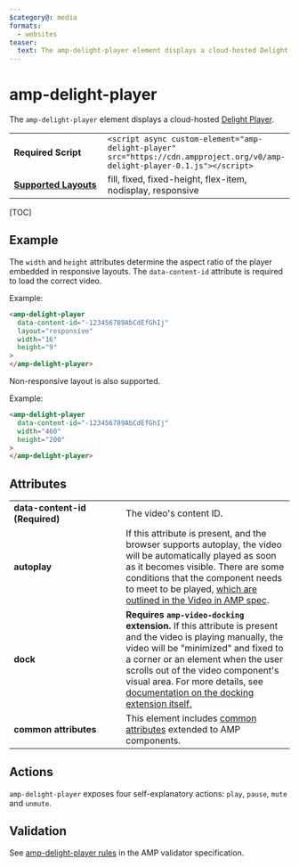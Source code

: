 ```yaml
---
$category@: media
formats:
  - websites
teaser:
  text: The amp-delight-player element displays a cloud-hosted Delight Player.
---
```


<!---
Copyright 2018 The AMP HTML Authors. All Rights Reserved.

Licensed under the Apache License, Version 2.0 (the "License");
you may not use this file except in compliance with the License.
You may obtain a copy of the License at

      http://www.apache.org/licenses/LICENSE-2.0

Unless required by applicable law or agreed to in writing, software
distributed under the License is distributed on an "AS-IS" BASIS,
WITHOUT WARRANTIES OR CONDITIONS OF ANY KIND, either express or implied.
See the License for the specific language governing permissions and
limitations under the License.
-->

# amp-delight-player

The <code>amp-delight-player</code> element displays a cloud-hosted [Delight Player](https://delight-vr.com/).

<table>
  <tr>
    <td width="40%"><strong>Required Script</strong></td>
    <td><code>&lt;script async custom-element="amp-delight-player" src="https://cdn.ampproject.org/v0/amp-delight-player-0.1.js">&lt;/script></code></td>
  </tr>
  <tr>
    <td class="col-fourty"><strong><a href="https://amp.dev/documentation/guides-and-tutorials/develop/style_and_layout/control_layout">Supported Layouts</a></strong></td>
    <td>fill, fixed, fixed-height, flex-item, nodisplay, responsive</td>
  </tr>
</table>

[TOC]

## Example

The `width` and `height` attributes determine the aspect ratio of the player embedded in responsive layouts.
The `data-content-id` attribute is required to load the correct video.

Example:

```html
<amp-delight-player
  data-content-id="-123456789AbCdEfGhIj"
  layout="responsive"
  width="16"
  height="9"
>
</amp-delight-player>
```

Non-responsive layout is also supported.

Example:

```html
<amp-delight-player
  data-content-id="-123456789AbCdEfGhIj"
  width="460"
  height="200"
>
</amp-delight-player>
```

## Attributes

<table>
  <tr>
    <td width="40%"><strong>data-content-id (Required)</strong></td>
    <td>The video's content ID.</td>
  </tr>
  <tr>
    <td width="40%"><strong>autoplay</strong></td>
    <td>If this attribute is present, and the browser supports autoplay, the video will be automatically
played as soon as it becomes visible. There are some conditions that the component needs to meet
to be played, <a href="https://github.com/ampproject/amphtml/blob/master/spec/amp-video-interface.md#autoplay">which are outlined in the Video in AMP spec</a>.</td>
  </tr>
  <tr>
    <td width="40%"><strong>dock</strong></td>
    <td><strong>Requires <code>amp-video-docking</code> extension.</strong> If this attribute is present and the video is playing manually, the video will be "minimized" and fixed to a corner or an element when the user scrolls out of the video component's visual area.
    For more details, see <a href="https://amp.dev/documentation/components/amp-video-docking">documentation on the docking extension itself.</a></td>
  </tr>
  <tr>
    <td width="40%"><strong>common attributes</strong></td>
    <td>This element includes <a href="https://amp.dev/documentation/guides-and-tutorials/learn/common_attributes">common attributes</a> extended to AMP components.</td>
  </tr>
</table>

## Actions

`amp-delight-player` exposes four self-explanatory actions: `play`, `pause`, `mute` and `unmute`.

## Validation

See [amp-delight-player rules](https://github.com/ampproject/amphtml/blob/master/extensions/amp-delight-player/validator-amp-delight-player.protoascii) in the AMP validator specification.
